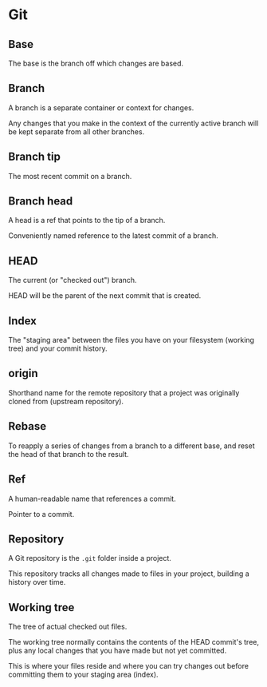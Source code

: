 # Git

## Base

The base is the branch off which changes are based.

## Branch

A branch is a separate container or context for changes.

Any changes that you make in the context of the currently active branch will be kept separate from all other branches.

## Branch tip

The most recent commit on a branch.

## Branch head

A head is a ref that points to the tip of a branch.

Conveniently named reference to the latest commit of a branch.

## HEAD

The current (or "checked out") branch.

HEAD will be the parent of the next commit that is created.

## Index

The "staging area" between the files you have on your filesystem (working tree) and your commit history.

## origin

Shorthand name for the remote repository that a project was originally cloned from (upstream repository).

## Rebase

To reapply a series of changes from a branch to a different base, and reset the head of that branch to the result.

## Ref

A human-readable name that references a commit.

Pointer to a commit.

## Repository

A Git repository is the `.git` folder inside a project.

This repository tracks all changes made to files in your project, building a history over time.

## Working tree

The tree of actual checked out files.

The working tree normally contains the contents of the HEAD commit's tree, plus any local changes that you have made but not yet committed.

This is where your files reside and where you can try changes out before committing them to your staging area (index).
